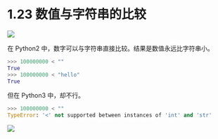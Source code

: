 # 1.23 数值与字符串的比较
![](http://image.iswbm.com/20200804124133.png)

在 Python2 中，数字可以与字符串直接比较。结果是数值永远比字符串小。

```Python
>>> 100000000 < ""
True
>>> 100000000 < "hello"
True
```

但在 Python3 中，却不行。

```python
>>> 100000000 < ""
TypeError: '<' not supported between instances of 'int' and 'str'
```



![](http://image.iswbm.com/20200607174235.png)